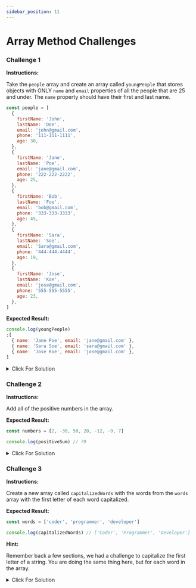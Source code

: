 ```yaml
---
sidebar_position: 11
---
```


# Array Method Challenges

### Challenge 1

**Instructions:**

Take the `people` array and create an array called `youngPeople` that stores objects with ONLY `name` and `email` properties of all the people that are 25 and under. The `name` property should have their first and last name.

```js
const people = [
  {
    firstName: 'John',
    lastName: 'Doe',
    email: 'john@gmail.com',
    phone: '111-111-1111',
    age: 30,
  },
  {
    firstName: 'Jane',
    lastName: 'Poe',
    email: 'jane@gmail.com',
    phone: '222-222-2222',
    age: 25,
  },
  {
    firstName: 'Bob',
    lastName: 'Foe',
    email: 'bob@gmail.com',
    phone: '333-333-3333',
    age: 45,
  },
  {
    firstName: 'Sara',
    lastName: 'Soe',
    email: 'Sara@gmail.com',
    phone: '444-444-4444',
    age: 19,
  },
  {
    firstName: 'Jose',
    lastName: 'Koe',
    email: 'jose@gmail.com',
    phone: '555-555-5555',
    age: 23,
  },
]
```

**Expected Result:**

```js
console.log(youngPeople)
;[
  { name: 'Jane Poe', email: 'jane@gmail.com' },
  { name: 'Sara Soe', email: 'sara@gmail.com' },
  { name: 'Jose Koe', email: 'jose@gmail.com' },
]
```

<details>
<summary>Click For Solution</summary>

```js
const youngPeople = people
  .filter((person) => person.age <= 25)
  .map((person) => ({
    name: person.firstName + ' ' + person.lastName,
    email: person.email,
  }))
```

</details>

### Challenge 2

**Instructions:**

Add all of the positive numbers in the array.

**Expected Result:**

```js
const numbers = [2, -30, 50, 20, -12, -9, 7]

console.log(positiveSum) // 79
```

<details>

<summary>Click For Solution</summary>

```js
const numbers = [2, -30, 50, 20, -12, -9, 7]
const positiveSum = numbers.filter((number) => number > 0).reduce((acc, cur) => acc + cur, 0)

console.log(positiveSum)
```

</details>

### Challenge 3

**Instructions:**

Create a new array called `capitalizedWords` with the words from the `words` array with the first letter of each word capitalized.

**Expected Result:**

```js
const words = ['coder', 'programmer', 'developer']

console.log(capitalizedWords) // ['Coder', 'Programmer', 'Developer']
```

**Hint:**

Remember back a few sections, we had a challenge to capitalize the first letter of a string. You are doing the same thing here, but for each word in the array.

<details>
<summary>Click For Solution</summary>

```js
const capitalizedWords = words.map((word) => word[0].toUpperCase() + word.slice(1, word.length))
```

</details>
